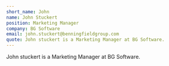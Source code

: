 ```yaml
---
short_name: John
name: John Stuckert
position: Marketing Manager
company: BG Software
email: john.stuckert@benningfieldgroup.com
quote: John stuckert is a Marketing Manager at BG Software.
---
```


John stuckert is a Marketing Manager at BG Software.